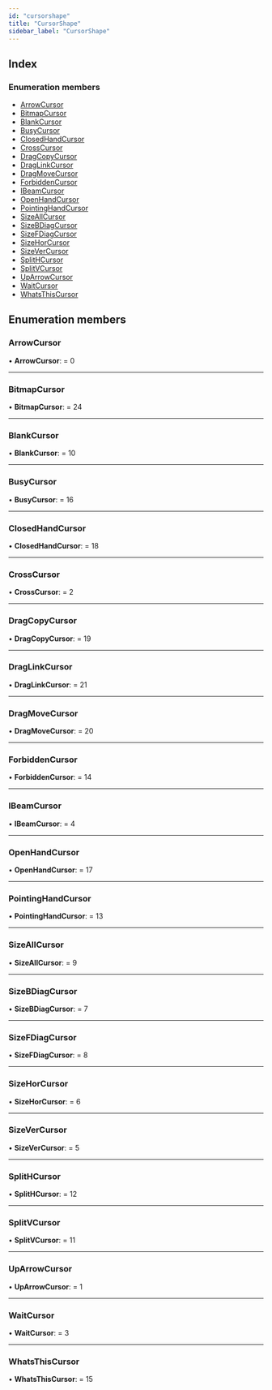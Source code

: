 ```yaml
---
id: "cursorshape"
title: "CursorShape"
sidebar_label: "CursorShape"
---
```


## Index

### Enumeration members

* [ArrowCursor](cursorshape.md#arrowcursor)
* [BitmapCursor](cursorshape.md#bitmapcursor)
* [BlankCursor](cursorshape.md#blankcursor)
* [BusyCursor](cursorshape.md#busycursor)
* [ClosedHandCursor](cursorshape.md#closedhandcursor)
* [CrossCursor](cursorshape.md#crosscursor)
* [DragCopyCursor](cursorshape.md#dragcopycursor)
* [DragLinkCursor](cursorshape.md#draglinkcursor)
* [DragMoveCursor](cursorshape.md#dragmovecursor)
* [ForbiddenCursor](cursorshape.md#forbiddencursor)
* [IBeamCursor](cursorshape.md#ibeamcursor)
* [OpenHandCursor](cursorshape.md#openhandcursor)
* [PointingHandCursor](cursorshape.md#pointinghandcursor)
* [SizeAllCursor](cursorshape.md#sizeallcursor)
* [SizeBDiagCursor](cursorshape.md#sizebdiagcursor)
* [SizeFDiagCursor](cursorshape.md#sizefdiagcursor)
* [SizeHorCursor](cursorshape.md#sizehorcursor)
* [SizeVerCursor](cursorshape.md#sizevercursor)
* [SplitHCursor](cursorshape.md#splithcursor)
* [SplitVCursor](cursorshape.md#splitvcursor)
* [UpArrowCursor](cursorshape.md#uparrowcursor)
* [WaitCursor](cursorshape.md#waitcursor)
* [WhatsThisCursor](cursorshape.md#whatsthiscursor)

## Enumeration members

###  ArrowCursor

• **ArrowCursor**: = 0

___

###  BitmapCursor

• **BitmapCursor**: = 24

___

###  BlankCursor

• **BlankCursor**: = 10

___

###  BusyCursor

• **BusyCursor**: = 16

___

###  ClosedHandCursor

• **ClosedHandCursor**: = 18

___

###  CrossCursor

• **CrossCursor**: = 2

___

###  DragCopyCursor

• **DragCopyCursor**: = 19

___

###  DragLinkCursor

• **DragLinkCursor**: = 21

___

###  DragMoveCursor

• **DragMoveCursor**: = 20

___

###  ForbiddenCursor

• **ForbiddenCursor**: = 14

___

###  IBeamCursor

• **IBeamCursor**: = 4

___

###  OpenHandCursor

• **OpenHandCursor**: = 17

___

###  PointingHandCursor

• **PointingHandCursor**: = 13

___

###  SizeAllCursor

• **SizeAllCursor**: = 9

___

###  SizeBDiagCursor

• **SizeBDiagCursor**: = 7

___

###  SizeFDiagCursor

• **SizeFDiagCursor**: = 8

___

###  SizeHorCursor

• **SizeHorCursor**: = 6

___

###  SizeVerCursor

• **SizeVerCursor**: = 5

___

###  SplitHCursor

• **SplitHCursor**: = 12

___

###  SplitVCursor

• **SplitVCursor**: = 11

___

###  UpArrowCursor

• **UpArrowCursor**: = 1

___

###  WaitCursor

• **WaitCursor**: = 3

___

###  WhatsThisCursor

• **WhatsThisCursor**: = 15
